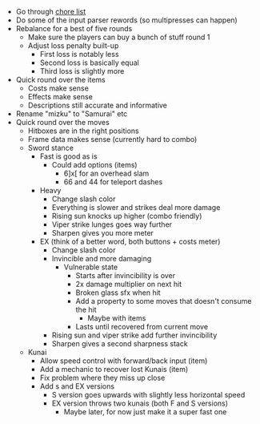 - Go through [chore list](/docs/tasks/chore_tracker.md)
- Do some of the input parser rewords (so multipresses can happen)
- Rebalance for a best of five rounds
  - Make sure the players can buy a bunch of stuff round 1
  - Adjust loss penalty built-up
    - First loss is notably less
    - Second loss is basically equal
    - Third loss is slightly more
- Quick round over the items
  - Costs make sense
  - Effects make sense
  - Descriptions still accurate and informative
- Rename "mizku" to "Samurai" etc
- Quick round over the moves
  - Hitboxes are in the right positions
  - Frame data makes sense (currently hard to combo)
  - Sword stance
    - Fast is good as is
      - Could add options (items)
        - 6]x[ for an overhead slam
        - 66 and 44 for teleport dashes
    - Heavy
      - Change slash color
      - Everything is slower and strikes deal more damage
      - Rising sun knocks up higher (combo friendly)
      - Viper strike lunges goes way further
      - Sharpen gives you more meter
    - EX (think of a better word, both buttons + costs meter)
      - Change slash color
      - Invincible and more damaging
        - Vulnerable state
          - Starts after invincibility is over
          - 2x damage multiplier on next hit
          - Broken glass sfx when hit
          - Add a property to some moves that doesn't consume the hit
            - Maybe with items
          - Lasts until recovered from current move
      - Rising sun and viper strike add further invincibility
      - Sharpen gives a second sharpness stack
  - Kunai
    - Allow speed control with forward/back input (item)
    - Add a mechanic to recover lost Kunais (item)
    - Fix problem where they miss up close
    - Add s and EX versions
      - S version goes upwards with slightly less horizontal speed
      - EX version throws two kunais (both F and S versions)
        - Maybe later, for now just make it a super fast one
